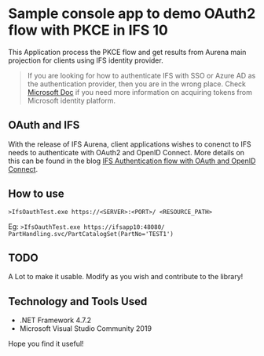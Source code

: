 # Sample console app to demo OAuth2 flow with PKCE in IFS 10

This Application process the PKCE flow and get results from Aurena main projection for clients using IFS identity provider. 


>If you are looking for how to authenticate IFS with SSO or Azure AD as the authentication provider, then you are in the wrong place. Check [Microsoft Doc](https://docs.microsoft.com/en-us/azure/active-directory/develop/msal-overview) if you need more information on acquiring tokens from Microsoft identity platform.


## OAuth and IFS
With the release of IFS Aurena, client applications wishes to conenct to IFS needs to authenticate with OAuth2 and OpenID Connect.
More details on this can be found in the blog [IFS Authentication flow with OAuth and OpenID Connect](https://dsj23.me/2021/01/08/ifs-authentication-flow-with-oauth-and-openid-connect/).

## How to use
`>IfsOauthTest.exe https://<SERVER>:<PORT>/ <RESOURCE_PATH>`

Eg: `>IfsOauthTest.exe https://ifsapp10:48080/ PartHandling.svc/PartCatalogSet(PartNo='TEST1')`
## TODO
A Lot to make it usable. Modify as you wish and contribute to the library!

## Technology and Tools Used
* .NET Framework 4.7.2
*  Microsoft Visual Studio Community 2019

Hope you find it useful!

